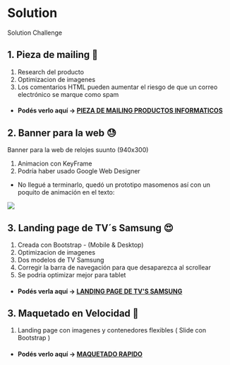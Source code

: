 # Solution
Solution Challenge 

## 1.  Pieza de mailing 🤩

1. Research del producto
2. Optimizacion de imagenes
3. Los comentarios HTML pueden aumentar el riesgo de que un correo electrónico se marque como spam

* #### Podés verlo aquí -> [PIEZA DE MAILING PRODUCTOS INFORMATICOS](https://wandabiss.github.io/solutionbox-mail/)


## 2.  Banner para la web 😓

Banner para la web de relojes suunto (940x300) 

1. Animacion con KeyFrame
2. Podría haber usado Google Web Designer

- No llegué a terminarlo, quedó un prototipo masomenos así con un poquito de animación en el texto:

![](https://i.imgur.com/PVLPaXY.jpg)


## 3.  Landing page de TV´s Samsung 😍

1. Creada con Bootstrap - (Mobile & Desktop)
2. Optimizacion de imagenes
3. Dos modelos de TV Samsung
4. Corregir la barra de navegación para que desaparezca al scrollear
5. Se podria optimizar mejor para tablet

* #### Podés verla aquí -> [LANDING PAGE DE TV'S SAMSUNG](https://wandabiss.github.io/solutionbox-landingpage/)

## 3.  Maquetado en Velocidad 🚀

1. Landing page con imagenes y contenedores flexibles  ( Slide con Bootstrap )

* #### Podés verlo aquí -> [MAQUETADO RAPIDO](https://wandabiss.github.io/solutionbox-velocidad)